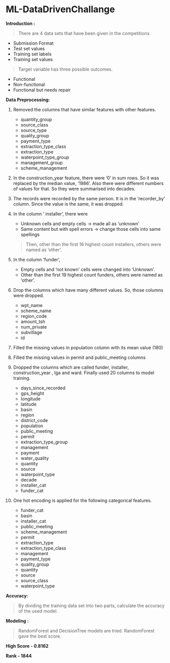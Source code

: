 # ML-DataDrivenChallange


**Introduction :**

> There are 4 data sets that have been given in the competitions.
- Submission Format
- Test set values
- Training set labels
- Training set values

> Target variable has three possible outcomes.
- Functional
- Non-functional
- Functional but needs repair

**Data Preprocessing:**

1. Removed the columns that have similar features with other features.
      - quantity_group
      - source_class
      - source_type
      - quality_group
      - payment_type
      - extraction_type_class
      - extraction_type
      - waterpoint_type_group
      - management_group
      - scheme_management

2. In the construction_year feature, there were ‘0’ in sum rows. So it was replaced by the median value, ‘1986’. Also there were different numbers of values for that. So they were summarised into decades.
3. The records were recorded by the same person. It is in the ‘recorder_by’ column. Since the value is the same, it was dropped.
4. In the column ‘ installer’, there were
      - Unknown cells and empty cells → made all as ‘unknown’
      - Same content but with spell errors → change those cells into same spellings
	> Then, other than the first 16 highest count installers, others were named as ‘other’.
5. In the column ‘funder’, 
      - Empty cells and ‘not known’ cells were changed into ‘Unknown’.
      - Other than the first 19 highest count funders, others were named as ‘other’.
6. Drop the columns which have many different values. So, those columns were dropped.
	- wpt_name
	- scheme_name
	- region_code
	- amount_tsh
	- num_private
	- subvillage
	- id
7. Filled the missing values in population column with its mean value (180) 
8. Filled the missing values in permit and public_meeting columns
9. Dropped the columns which are called funder, installer, construction_year , lga and ward. Finally used 20 columns to model training.
	- days_since_recorded 
	- gps_height 
	- longitude 
	- latitude 
	- basin 
	- region 
	- district_code 
	- population 
	- public_meeting 
	- permit 
	- extraction_type_group 
	- management 
	- payment 
	- water_quality 
	- quantity 
	- source 
	- waterpoint_type 
	- decade 
	- installer_cat 
	- funder_cat
10. One hot encoding is applied for the following categorical features.
	- funder_cat
	- basin
	- installer_cat
	- public_meeting
	- scheme_management
	- permit
	- extraction_type
	- extraction_type_class
	- management
	- payment_type
	- quality_group
	- quantity
	- source
	- source_class
	- waterpoint_type

**Accuracy:**

> By dividing the training data set into two parts, calculate the accuracy of the used model.

**Modeling :**

> RandomForest and DecisionTree models are tried. RandomForest gave the best score.

**High Score - 0.8162**

**Rank - 1844**
